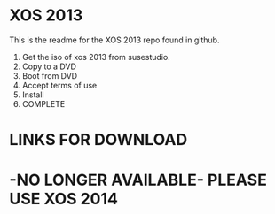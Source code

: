 XOS 2013
=======

This is the readme for the XOS 2013 repo found in github. 

1. Get the iso of xos 2013 from susestudio.
2. Copy to a DVD
3. Boot from DVD
4. Accept terms of use
5. Install
6. COMPLETE

LINKS FOR DOWNLOAD
==================

-NO LONGER AVAILABLE-
PLEASE USE XOS 2014
====================
